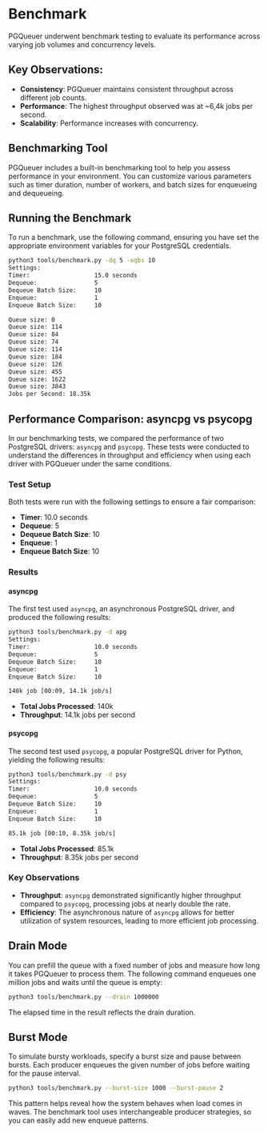 # Benchmark

PGQueuer underwent benchmark testing to evaluate its performance across varying job volumes and concurrency levels.

## Key Observations:
- **Consistency**: PGQueuer maintains consistent throughput across different job counts.
- **Performance**: The highest throughput observed was at ~6,4k jobs per second.
- **Scalability**: Performance increases with concurrency.

## Benchmarking Tool

PGQueuer includes a built-in benchmarking tool to help you assess performance in your environment. You can customize various parameters such as timer duration, number of workers, and batch sizes for enqueueing and dequeueing.

## Running the Benchmark

To run a benchmark, use the following command, ensuring you have set the appropriate environment variables for your PostgreSQL credentials.

```bash
python3 tools/benchmark.py -dq 5 -eqbs 10
Settings:
Timer:                  15.0 seconds
Dequeue:                5
Dequeue Batch Size:     10
Enqueue:                1
Enqueue Batch Size:     10

Queue size: 0
Queue size: 114
Queue size: 84
Queue size: 74
Queue size: 114
Queue size: 184
Queue size: 126
Queue size: 455
Queue size: 1622
Queue size: 3843
Jobs per Second: 18.35k
```

## Performance Comparison: asyncpg vs psycopg

In our benchmarking tests, we compared the performance of two PostgreSQL drivers: `asyncpg` and `psycopg`. These tests were conducted to understand the differences in throughput and efficiency when using each driver with PGQueuer under the same conditions.

### Test Setup

Both tests were run with the following settings to ensure a fair comparison:
- **Timer**: 10.0 seconds
- **Dequeue**: 5
- **Dequeue Batch Size**: 10
- **Enqueue**: 1
- **Enqueue Batch Size**: 10

### Results

#### asyncpg

The first test used `asyncpg`, an asynchronous PostgreSQL driver, and produced the following results:

```bash
python3 tools/benchmark.py -d apg
Settings:
Timer:                  10.0 seconds
Dequeue:                5
Dequeue Batch Size:     10
Enqueue:                1
Enqueue Batch Size:     10

140k job [00:09, 14.1k job/s]
```

- **Total Jobs Processed**: 140k
- **Throughput**: 14.1k jobs per second

#### psycopg

The second test used `psycopg`, a popular PostgreSQL driver for Python, yielding the following results:

```bash
python3 tools/benchmark.py -d psy
Settings:
Timer:                  10.0 seconds
Dequeue:                5
Dequeue Batch Size:     10
Enqueue:                1
Enqueue Batch Size:     10

85.1k job [00:10, 8.35k job/s]
```

- **Total Jobs Processed**: 85.1k
- **Throughput**: 8.35k jobs per second

### Key Observations

- **Throughput**: `asyncpg` demonstrated significantly higher throughput compared to `psycopg`, processing jobs at nearly double the rate.
- **Efficiency**: The asynchronous nature of `asyncpg` allows for better utilization of system resources, leading to more efficient job processing.

## Drain Mode

You can prefill the queue with a fixed number of jobs and measure how long it
takes PGQueuer to process them. The following command enqueues one million jobs
and waits until the queue is empty:

```bash
python3 tools/benchmark.py --drain 1000000
```

The elapsed time in the result reflects the drain duration.

## Burst Mode

To simulate bursty workloads, specify a burst size and pause between bursts.
Each producer enqueues the given number of jobs before waiting for the pause
interval.

```bash
python3 tools/benchmark.py --burst-size 1000 --burst-pause 2
```

This pattern helps reveal how the system behaves when load comes in waves. The
benchmark tool uses interchangeable producer strategies, so you can easily add
new enqueue patterns.
